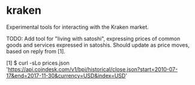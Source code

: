 # kraken

Experimental tools for interacting with the Kraken market.

TODO: Add tool for "living with satoshi", expressing prices of common goods and services
expressed in satoshis. Should update as price moves, based on reply from [1].

[1]
$ curl -sLo prices.json 'https://api.coindesk.com/v1/bpi/historical/close.json?start=2010-07-17&end=2017-11-30&currency=USD&index=USD'
